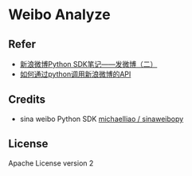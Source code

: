 # Weibo Analyze

## Refer

* [新浪微博Python SDK笔记——发微博（二）](http://blog.csdn.net/dongtingzhizi/article/details/9099795)
* [如何通过python调用新浪微博的API](http://www.cnblogs.com/sayary/archive/2013/04/05/3000947.html)

## Credits
* sina weibo Python SDK [michaelliao / sinaweibopy](https://github.com/michaelliao/sinaweibopy)

## License
Apache License version 2
